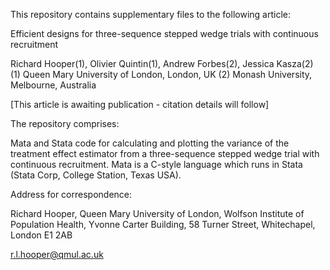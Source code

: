 This repository contains supplementary files to the following article:

Efficient designs for three-sequence stepped wedge trials with continuous recruitment

Richard Hooper(1), Olivier Quintin(1), Andrew Forbes(2), Jessica Kasza(2)
(1) Queen Mary University of London, London, UK (2) Monash University, Melbourne, Australia

[This article is awaiting publication - citation details will follow]

The repository comprises:

Mata and Stata code for calculating and plotting the variance of the treatment effect estimator from a three-sequence stepped wedge trial with continuous recruitment.
Mata is a C-style language which runs in Stata (Stata Corp, College Station, Texas USA).

Address for correspondence:

Richard Hooper, Queen Mary University of London, Wolfson Institute of Population Health, Yvonne Carter Building, 58 Turner Street, Whitechapel, London E1 2AB

r.l.hooper@qmul.ac.uk
